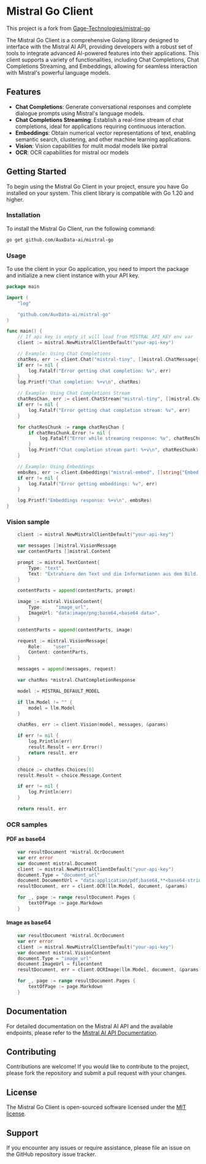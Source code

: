 # Mistral Go Client

This project is a fork from [Gage-Technologies/mistral-go](https://github.com/Gage-Technologies/mistral-go)

The Mistral Go Client is a comprehensive Golang library designed to interface with the Mistral AI API, providing developers with a robust set of tools to integrate advanced AI-powered features into their applications. This client supports a variety of functionalities, including Chat Completions, Chat Completions Streaming, and Embeddings, allowing for seamless interaction with Mistral's powerful language models.

## Features

- **Chat Completions**: Generate conversational responses and complete dialogue prompts using Mistral's language models.
- **Chat Completions Streaming**: Establish a real-time stream of chat completions, ideal for applications requiring continuous interaction.
- **Embeddings**: Obtain numerical vector representations of text, enabling semantic search, clustering, and other machine learning applications.
- **Vision**: Vision capabilities for mulit modal models like pixtral
- **OCR**: OCR capabilities for mistral ocr models

## Getting Started

To begin using the Mistral Go Client in your project, ensure you have Go installed on your system. This client library is compatible with Go 1.20 and higher.

### Installation

To install the Mistral Go Client, run the following command:

```bash
go get github.com/AuxData-ai/mistral-go
```

### Usage

To use the client in your Go application, you need to import the package and initialize a new client instance with your API key.

```go
package main

import (
	"log"

	"github.com/AuxData-ai/mistral-go"
)

func main() {
	// If api key is empty it will load from MISTRAL_API_KEY env var
	client := mistral.NewMistralClientDefault("your-api-key")

	// Example: Using Chat Completions
	chatRes, err := client.Chat("mistral-tiny", []mistral.ChatMessage{{Content: "Hello, world!", Role: mistral.RoleUser}}, nil)
	if err != nil {
		log.Fatalf("Error getting chat completion: %v", err)
	}
	log.Printf("Chat completion: %+v\n", chatRes)

	// Example: Using Chat Completions Stream
	chatResChan, err := client.ChatStream("mistral-tiny", []mistral.ChatMessage{{Content: "Hello, world!", Role: mistral.RoleUser}}, nil)
	if err != nil {
		log.Fatalf("Error getting chat completion stream: %v", err)
	}

	for chatResChunk := range chatResChan {
		if chatResChunk.Error != nil {
			log.Fatalf("Error while streaming response: %v", chatResChunk.Error)
		}
		log.Printf("Chat completion stream part: %+v\n", chatResChunk)
	}

	// Example: Using Embeddings
	embsRes, err := client.Embeddings("mistral-embed", []string{"Embed this sentence.", "As well as this one."})
	if err != nil {
		log.Fatalf("Error getting embeddings: %v", err)
	}

	log.Printf("Embeddings response: %+v\n", embsRes)
}
```

### Vision sample

```go
	client := mistral.NewMistralClientDefault("your-api-key")

	var messages []mistral.VisionMessage
	var contentParts []mistral.Content

	prompt := mistral.TextContent{
		Type: "text",
		Text: "Extrahiere den Text und die Informationen aus dem Bild. Falls Du keinen Text auf dem Bild findest beschreibe was Du auf dem Bild siehst.",
	}

	contentParts = append(contentParts, prompt)

	image := mistral.VisionContent{
		Type:     "image_url",
		ImageUrl: "data:image/png;base64,<base64 data>",
	}

	contentParts = append(contentParts, image)

	request := mistral.VisionMessage{
		Role:    "user",
		Content: contentParts,
	}

	messages = append(messages, request)

	var chatRes *mistral.ChatCompletionResponse

	model := MISTRAL_DEFAULT_MODEL

	if llm.Model != "" {
		model = llm.Model
	}

	chatRes, err := client.Vision(model, messages, &params)

	if err != nil {
		log.Println(err)
		result.Result = err.Error()
		return result, err
	}

	choice := chatRes.Choices[0]
	result.Result = choice.Message.Content

	if err != nil {
		log.Println(err)
	}

	return result, err
```
### OCR samples

#### PDF as base64
```go
	var resultDocument *mistral.OcrDocument
	var err error
	var document mistral.Document
	client := mistral.NewMistralClientDefault("your-api-key")
	document.Type = "document_url"
	document.DocumentUrl = "data:application/pdf;base64,**<base64-string>**"
	resultDocument, err = client.OCR(llm.Model, document, &params)

	for _, page := range resultDocument.Pages {
		textOfPage := page.Markdown
	}
```

#### Image as base64
```go
	var resultDocument *mistral.OcrDocument
	var err error
	client := mistral.NewMistralClientDefault("your-api-key")
	var document mistral.VisionContent
	document.Type = "image_url"
	document.ImageUrl = filecontent
	resultDocument, err = client.OCRImage(llm.Model, document, &params)

	for _, page := range resultDocument.Pages {
		textOfPage := page.Markdown
	}
```

## Documentation

For detailed documentation on the Mistral AI API and the available endpoints, please refer to the [Mistral AI API Documentation](https://docs.mistral.ai).

## Contributing

Contributions are welcome! If you would like to contribute to the project, please fork the repository and submit a pull request with your changes.

## License

The Mistral Go Client is open-sourced software licensed under the [MIT license](LICENSE).

## Support

If you encounter any issues or require assistance, please file an issue on the GitHub repository issue tracker.
